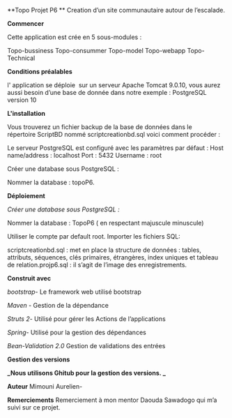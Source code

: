 **Topo Projet P6 **
Creation d’un site communautaire autour de l’escalade.


**Commencer**

Cette application est crée en 5 sous-modules :

Topo-bussiness
Topo-consummer
Topo-model
Topo-webapp
Topo-Technical

**Conditions préalables**

l' application se déploie  sur un serveur Apache Tomcat 9.0.10, vous aurez aussi besoin d’une base de donnée dans notre exemple : PostgreSQL version 10


**L'installation**

Vous trouverez un fichier backup de la base de données dans le répertoire ScriptBD nommé scriptcreationbd.sql
voici comment procéder :

Le serveur PostgreSQL est configuré avec les paramètres par défaut :
Host name/address : localhost
Port : 5432
Username : root

Créer une database sous PostgreSQL :

Nommer la database : topoP6.


**Déploiement**

_Créer une database sous PostgreSQL :_

Nommer la database : TopoP6 ( en respectant majuscule minuscule) 

Utiliser le compte par default root.
Importer les fichiers SQL:

scriptcreationbd.sql : met en place la structure de données  : tables, attributs, séquences, clés primaires, étrangères, index uniques et tableau de 
relation.projp6.sql : il s’agit de l’image des enregistrements.

**Construit avec**

_bootstrap_- Le framework web utilisé bootstrap

_Maven_ - Gestion de la dépendance

_Struts 2_- Utilisé pour gérer les Actions de l’applications

_Spring_- Utilisé pour la gestion des dépendances

_Bean-Validation 2.0_ Gestion de validations des entrées


**Gestion des versions**

****_Nous utilisons Ghitub pour la gestion des versions. _****

**Auteur**
Mimouni Aurelien- 

**Remerciements**
Remerciement à mon mentor Daouda Sawadogo qui m’a suivi sur ce projet.
